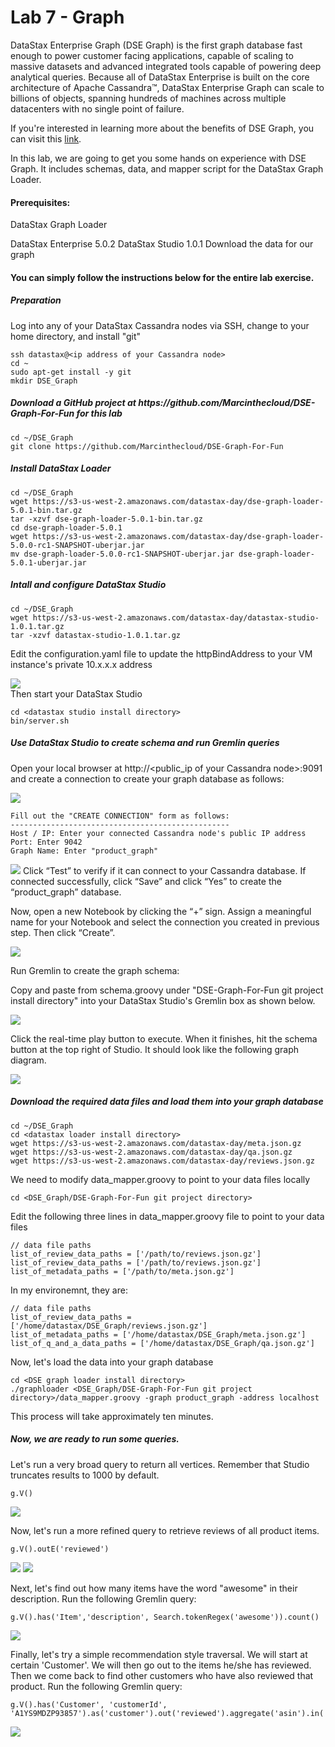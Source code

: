 # Lab 7 - Graph

DataStax Enterprise Graph (DSE Graph) is the first graph database fast enough to power customer facing applications, capable of scaling to massive datasets and advanced integrated tools capable of powering deep analytical queries. Because all of DataStax Enterprise is built on the core architecture of Apache Cassandra™, DataStax Enterprise Graph can scale to billions of objects, spanning hundreds of machines across multiple datacenters with no single point of failure.

If you're interested in learning more about the benefits of DSE Graph, you can visit this [link](https://docs.datastax.com/en/latest-dse/datastax_enterprise/graph/dseGraphAbout.html).

In this lab, we are going to get you some hands on experience with DSE Graph. It includes schemas, data, and mapper script for the DataStax Graph Loader.

#### Prerequisites:

DataStax Graph Loader

DataStax Enterprise 5.0.2
DataStax Studio 1.0.1
Download the data for our graph

#### You can simply follow the instructions below for the entire lab exercise.

##### Preparation

Log into any of your DataStax Cassandra nodes via SSH, change to your home directory, and install "git"
```
ssh datastax@<ip address of your Cassandra node>
cd ~
sudo apt-get install -y git
mkdir DSE_Graph
```

##### Download a GitHub project at https:\/\/github.com/Marcinthecloud/DSE-Graph-For-Fun for this lab
```
cd ~/DSE_Graph
git clone https://github.com/Marcinthecloud/DSE-Graph-For-Fun
```

##### Install DataStax Loader
```
cd ~/DSE_Graph
wget https://s3-us-west-2.amazonaws.com/datastax-day/dse-graph-loader-5.0.1-bin.tar.gz
tar -xzvf dse-graph-loader-5.0.1-bin.tar.gz
cd dse-graph-loader-5.0.1
wget https://s3-us-west-2.amazonaws.com/datastax-day/dse-graph-loader-5.0.0-rc1-SNAPSHOT-uberjar.jar
mv dse-graph-loader-5.0.0-rc1-SNAPSHOT-uberjar.jar dse-graph-loader-5.0.1-uberjar.jar
```

##### Intall and configure DataStax Studio

```
cd ~/DSE_Graph
wget https://s3-us-west-2.amazonaws.com/datastax-day/datastax-studio-1.0.1.tar.gz
tar -xzvf datastax-studio-1.0.1.tar.gz
```

Edit the configuration.yaml file to update the httpBindAddress to your VM instance's private 10.x.x.x address

![](./img/lab7_datastax_studio_configuration_yaml.png)
<br>
Then start your DataStax Studio

```
cd <datastax studio install directory>
bin/server.sh
```

##### Use DataStax Studio to create schema and run Gremlin queries

Open your local browser at http:\/\/<public_ip of your Cassandra node>:9091 and create a connection to create your graph database as follows:

![](./img/lab7_datastax_front.png)

```
Fill out the "CREATE CONNECTION" form as follows:
-------------------------------------------------
Host / IP: Enter your connected Cassandra node's public IP address
Port: Enter 9042
Graph Name: Enter "product_graph"
```

![](./img/lab7_create_connection.png)
Click “Test” to verify if it can connect to your Cassandra database.  If connected successfully, click “Save” and click “Yes” to create the “product_graph” database.

Now, open a new Notebook by clicking the “+” sign.  Assign a meaningful name for your Notebook and select the connection you created in previous step.  Then click “Create”.

![](./img/lab7_create_notebook.png)

Run Gremlin to create the graph schema:

Copy and paste from schema.groovy under "DSE-Graph-For-Fun git project install directory" into your DataStax Studio's Gremlin box as shown below.

![](./img/lab7_create_schema.png)

Click the real-time play button to execute. When it finishes, hit the schema button at the top right of Studio.  It should look like the following graph diagram.

![](./img/lab7_schema_graph.png)


##### Download the required data files and load them into your graph database
```
cd ~/DSE_Graph
cd <datastax loader install directory>
wget https://s3-us-west-2.amazonaws.com/datastax-day/meta.json.gz
wget https://s3-us-west-2.amazonaws.com/datastax-day/qa.json.gz
wget https://s3-us-west-2.amazonaws.com/datastax-day/reviews.json.gz
```

We need to modify data_mapper.groovy to point to your data files locally
```
cd <DSE_Graph/DSE-Graph-For-Fun git project directory>
```

Edit the following three lines in data_mapper.groovy file to point to your data files
```
// data file paths
list_of_review_data_paths = ['/path/to/reviews.json.gz']
list_of_review_data_paths = ['/path/to/reviews.json.gz']
list_of_metadata_paths = ['/path/to/meta.json.gz']
```
In my environemnt, they are:
```
// data file paths
list_of_review_data_paths = ['/home/datastax/DSE_Graph/reviews.json.gz']
list_of_metadata_paths = ['/home/datastax/DSE_Graph/meta.json.gz']
list_of_q_and_a_data_paths = ['/home/datastax/DSE_Graph/qa.json.gz']
```

Now, let's load the data into your graph database
```
cd <DSE graph loader install directory>
./graphloader <DSE_Graph/DSE-Graph-For-Fun git project directory>/data_mapper.groovy -graph product_graph -address localhost
```
This process will take approximately ten minutes.


##### Now, we are ready to run some queries.

Let's run a very broad query to return all vertices.  Remember that Studio truncates results to 1000 by default.
```
g.V()
```

![](./img/lab7_gV.png)

Now, let's run a more refined query to retrieve reviews of all product items.

```
g.V().outE('reviewed')
```

![](./img/lab7_item_reviewed.png)
![](.img/lab7_item_reviewed_graph.png)


Next, let's find out how many items have the word "awesome" in their description.  Run the following Gremlin query:

```
g.V().has('Item','description', Search.tokenRegex('awesome')).count()
```

![](./img/lab7_awesome_desc.png)


Finally, let's try a simple recommendation style traversal.  We will start at certain 'Customer'.  We will then go out to the items he/she has reviewed. Then we come back to find other customers who have also reviewed that product.  Run the following Gremlin query:
```
g.V().has('Customer', 'customerId', 'A1YS9MDZP93857').as('customer').out('reviewed').aggregate('asin').in('reviewed').where(neq('customer')).dedup().values('name').limit(10)
```

![](./img/lab7_cross_ref_cust_reviews.png)

